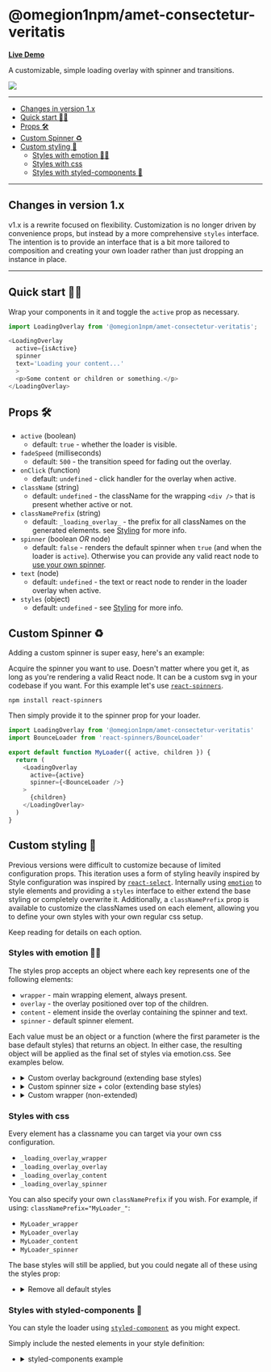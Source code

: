 # @omegion1npm/amet-consectetur-veritatis

**[Live Demo](https://terrencemiao.github.io/@omegion1npm/amet-consectetur-veritatis/storybook-static/?path=/docs/loading-overlay--docs)**

A customizable, simple loading overlay with spinner and transitions.

![](https://github.com/derrickpelletier/react-loading-overlay/blob/master/docs/rlo-example.gif?raw=true)

-------

- [Changes in version 1.x](#changes-in-version-1x)
- [Quick start :running_woman:](#quick-start-running_woman)
- [Props :hammer_and_wrench:](#props-hammer_and_wrench)
- [Custom Spinner :recycle:](#custom-spinner-recycle)
- [Custom styling :nail_care:](#custom-styling-nail_care)
  - [Styles with emotion :woman_singer:](#styles-with-emotion-woman_singer)
  - [Styles with css](#styles-with-css)
  - [Styles with styled-components :nail_care:](#styles-with-styled-components-nail_care)

------

## Changes in version 1.x

v1.x is a rewrite focused on flexibility. Customization is no longer driven by convenience props, but instead by a more comprehensive `styles` interface. The intention is to provide an interface that is a bit more tailored to composition and creating your own loader rather than just dropping an instance in place.

-------

## Quick start :running_woman:

Wrap your components in it and toggle the `active` prop as necessary.

```javascript
import LoadingOverlay from '@omegion1npm/amet-consectetur-veritatis';

<LoadingOverlay
  active={isActive}
  spinner
  text='Loading your content...'
  >
  <p>Some content or children or something.</p>
</LoadingOverlay>
```

## Props :hammer_and_wrench:

- `active` (boolean)
  - default: `true` - whether the loader is visible.
- `fadeSpeed` (milliseconds)
  - default: `500` - the transition speed for fading out the overlay.
- `onClick` (function)
  - default: `undefined` - click handler for the overlay when active.
- `className` (string)
  - default: `undefined` - the className for the wrapping `<div />` that is present whether active or not.
- `classNamePrefix` (string)
  - default: `_loading_overlay_` - the prefix for all classNames on the generated elements. see [Styling](#styles-with-css) for more info.
- `spinner` (boolean *OR* node)
  - default: `false` - renders the default spinner when `true` (and when the loader is `active`). Otherwise you can provide any valid react node to [use your own spinner](#custom-spinner).
- `text` (node)
  - default: `undefined` - the text or react node to render in the loader overlay when active.
- `styles` (object)
  - default: `undefined` - see [Styling](#styles-with-emotion) for more info.

## Custom Spinner :recycle:

Adding a custom spinner is super easy, here's an example:

Acquire the spinner you want to use. Doesn't matter where you get it, as long as you're rendering a valid React node. It can be a custom svg in your codebase if you want. For this example let's use [`react-spinners`](https://www.npmjs.com/package/react-spinners).

```
npm install react-spinners
```

Then simply provide it to the spinner prop for your loader.

```javascript
import LoadingOverlay from '@omegion1npm/amet-consectetur-veritatis'
import BounceLoader from 'react-spinners/BounceLoader'

export default function MyLoader({ active, children }) {
  return (
    <LoadingOverlay
      active={active}
      spinner={<BounceLoader />}
    >
      {children}
    </LoadingOverlay>
  )
}
```

## Custom styling :nail_care:

Previous versions were difficult to customize because of limited configuration props. This iteration uses a form of styling heavily inspired by Style configuration was inspired by [`react-select`](https://github.com/JedWatson/react-select). Internally using [`emotion`](https://github.com/emotion-js/emotion) to style elements and providing a `styles` interface to either extend the base styling or completely overwrite it. Additionally, a `classNamePrefix` prop is available to customize the classNames used on each element, allowing you to define your own styles with your own regular css setup.

Keep reading for details on each option.

### Styles with emotion :woman_singer:

The styles prop accepts an object where each key represents one of the following elements:

- `wrapper` - main wrapping element, always present.
- `overlay` - the overlay positioned over top of the children.
- `content` - element inside the overlay containing the spinner and text.
- `spinner` - default spinner element.

Each value must be an object or a function (where the first parameter is the base default styles) that returns an object. In either case, the resulting object will be applied as the final set of styles via emotion.css. See examples below.

+ <details><summary>Custom overlay background (extending base styles)</summary>
  <p>

  ```javascript
  export default function MyLoader({ active, children }) {
    return (
      <LoadingOverlay
        active={active}
        styles={{
          overlay: (base) => ({
            ...base,
            background: 'rgba(255, 0, 0, 0.5)'
          })
        }}
      >
        {children}
      </LoadingOverlay>
    )
  }
  ```
  </p>
  </details>
+ <details><summary>Custom spinner size + color (extending base styles)</summary>
  <p>

  ```javascript
  export default function MyLoader({ active, children }) {
    return (
      <LoadingOverlay
        active={active}
        styles={{
          spinner: (base) => ({
            ...base,
            width: '100px',
            '& svg circle': {
              stroke: 'rgba(255, 0, 0, 0.5)'
            }
          })
        }}
      >
        {children}
      </LoadingOverlay>
    )
  }
  ```
  </p>
  </details>
+ <details><summary>Custom wrapper (non-extended)</summary>
  <p>

  ```javascript
  export default function MyLoader({ active, children }) {
    return (
      <LoadingOverlay
        active={active}
        styles={{
          wrapper: {
            width: '400px',
            height: '400px',
            overflow: active ? 'hidden' : 'scroll'
          }
        }}
      >
        {children}
      </LoadingOverlay>
    )
  }
  ```
  </p>
  </details>

### Styles with css

Every element has a classname you can target via your own css configuration.

- `_loading_overlay_wrapper`
- `_loading_overlay_overlay`
- `_loading_overlay_content`
- `_loading_overlay_spinner`

You can also specify your own `classNamePrefix` if you wish. For example, if using: `classNamePrefix="MyLoader_"`:

- `MyLoader_wrapper`
- `MyLoader_overlay`
- `MyLoader_content`
- `MyLoader_spinner`

The base styles will still be applied, but you could negate all of these using the styles prop:

+ <details><summary>Remove all default styles</summary>
  <p>

  ```javascript
  export default function MyLoader({ active, children }) {
    return (
      <LoadingOverlay
        active={active}
        styles={{
          wrapper: {},
          overlay: {},
          content: {},
          spinner: {}
        }}
        classNamePrefix='MyLoader_'
      >
        {children}
      </LoadingOverlay>
    )
  }
  ```
  </p>
  </details>

### Styles with styled-components :nail_care:

You can style the loader using [`styled-component`](https://github.com/styled-components/styled-components) as you might expect.

Simply include the nested elements in your style definition:

+ <details><summary>styled-components example</summary>
  <p>

  ```javascript
  import styled from 'styled-components'

  const StyledLoader = styled(LoadingOverlay)`
    width: 250px;
    height: 400px;
    overflow: scroll;
    .MyLoader_overlay {
      background: rgba(255, 0, 0, 0.5);
    }
    &.MyLoader_wrapper--active {
      overflow: hidden;
    }
  `

  export default function MyLoader({ active, children }) {
    return (
      <StyledLoader
        active={active}
        classNamePrefix='MyLoader_'
      >
        {children}
      </StyledLoader>
    )
  }
  ```
  </p>
  </details>
